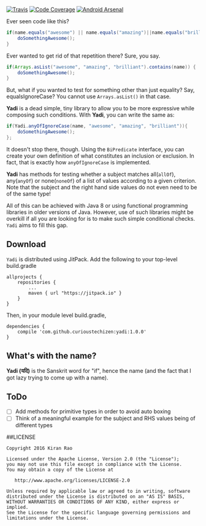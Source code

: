 [![Travis](https://img.shields.io/travis/curioustechizen/yadi.svg)](https://travis-ci.org/curioustechizen/yadi) [![Code Coverage](https://img.shields.io/codecov/c/github/curioustechizen/yadi.svg)](https://codecov.io/github/curioustechizen/yadi)  [![Android Arsenal](https://img.shields.io/badge/Android%20Arsenal-Yadi-green.svg?style=true)](https://android-arsenal.com/details/1/4043)

Ever seen code like this?

```java
if(name.equals("awesome") || name.equals("amazing")||name.equals("brilliant")) {
    doSomethingAwesome();
}
```

Ever wanted to get rid of that repetition there? Sure, you say.

```java
if(Arrays.asList("awesome", "amazing", "brilliant").contains(name)) {
    doSomethingAwesome();
}
```

But, what if you wanted to test for something other than just equality? Say, equalsIgnoreCase? You cannot use `Arrays.asList()` in that case.

**Yadi** is a dead simple, tiny library to allow you to be more expressive while composing such conditions. With **Yadi**, you can write the same as:

```java
if(Yadi.anyOfIgnoreCase(name, "awesome", "amazing", "brilliant")){
    doSomethingAwesome();
};
```

It doesn't stop there, though. Using the `BiPredicate` interface, you can create your own definition of what constitutes an inclusion or exclusion. In fact, that is exactly how `anyOfIgnoreCase` is implemented.

**Yadi** has methods for testing whether a subject matches all(`allOf`), any(`anyOf`) or none(`noneOf`) of a list of values according to a given criterion. Note that the subject and the right hand side values do not even need to be of the same type!

All of this can be achieved with Java 8 or using functional programming libraries in older versions of Java. However, use of such libraries might be overkill if all you are looking for is to make such simple conditional checks. `Yadi` aims to fill this gap.

## Download

`Yadi` is distributed using JitPack. Add the following to your top-level build.gradle

```
allprojects {
    repositories {
        ...
        maven { url "https://jitpack.io" }
    }
}
```

Then, in your module level build.gradle,

```
dependencies {
    compile 'com.github.curioustechizen:yadi:1.0.0'
}
```

## What's with the name?

**Yadi (यदि)** is the Sanskrit word for "if", hence the name (and the fact that I got lazy trying to come up with a name).

## ToDo

  - [ ] Add methods for primitive types in order to avoid auto boxing
  - [ ] Think of a meaningful example for the subject and RHS values being of different types

##LICENSE

    Copyright 2016 Kiran Rao

    Licensed under the Apache License, Version 2.0 (the "License");
    you may not use this file except in compliance with the License.
    You may obtain a copy of the License at

       http://www.apache.org/licenses/LICENSE-2.0

    Unless required by applicable law or agreed to in writing, software
    distributed under the License is distributed on an "AS IS" BASIS,
    WITHOUT WARRANTIES OR CONDITIONS OF ANY KIND, either express or implied.
    See the License for the specific language governing permissions and
    limitations under the License.

